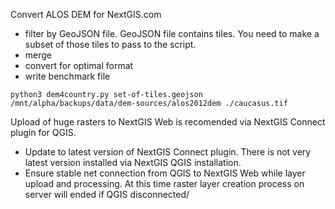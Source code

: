 
Convert ALOS DEM for NextGIS.com 

- filter by GeoJSON file. GeoJSON file contains tiles. You need to make a subset of those tiles to pass to the script.
- merge
- convert for optimal format
- write benchmark file

```
python3 dem4country.py set-of-tiles.geojson /mnt/alpha/backups/data/dem-sources/alos2012dem ./caucasus.tif
```
Upload of huge rasters to NextGIS Web is recomended via NextGIS Connect plugin for QGIS.
- Update to latest version of NextGIS Connect plugin. There is not very latest version installed via NextGIS QGIS installation.
- Ensure stable net connection from QGIS to NextGIS Web while layer upload and processing. At this time raster layer creation process on server will ended if QGIS disconnected/
